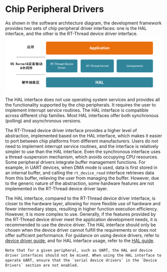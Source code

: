 # Chip Peripheral Drivers

As shown in the software architecture diagram, the development framework provides two sets of chip peripheral driver interfaces: one is the HAL interface, and the other is the RT-Thread device driver interface.
![sdk arch](../quickstart/assets/sdk_arch_diagram.png)

The HAL interface does not use operating system services and provides all the functionality supported by the chip peripherals. It requires the user to implement interrupt service routines. The HAL interface is compatible across different chip families. Most HAL interfaces offer both synchronous (polling) and asynchronous versions.

The RT-Thread device driver interface provides a higher level of abstraction, implemented based on the HAL interface, which makes it easier to port between chip platforms from different manufacturers. Users do not need to implement interrupt service routines, and the interface is relatively simpler to use than the HAL interface. Even the synchronous interface uses a thread-suspension mechanism, which avoids occupying CPU resources. Some peripheral drivers integrate buffer management functions. For example, in UART devices, when DMA mode is used, data is first stored in an internal buffer, and calling the `rt_device_read` interface retrieves data from this buffer, relieving the user from managing the buffer. However, due to the generic nature of the abstraction, some hardware features are not implemented in the RT-Thread device driver layer.

The HAL interface, compared to the RT-Thread device driver interface, is closer to the hardware layer, allowing for more flexible use of hardware and fewer intermediary steps, resulting in higher function execution efficiency. However, it is more complex to use. Generally, if the features provided by the RT-Thread device driver meet the application development needs, it is recommended to use the device driver. The HAL interface should only be chosen when the device driver cannot fulfill the requirements or does not offer sufficient performance. For guidance on using device drivers, refer to [device driver guide](../drivers/index.md), and for HAL interface usage, refer to the [HAL guide](../hal/index.md).

```{warning}
Note that for a given peripheral, such as UART, the HAL and device driver interfaces should not be mixed. When using the HAL interface to operate UART, ensure that the `serial device drivers` in the `Device Drivers` section are not enabled.
```
